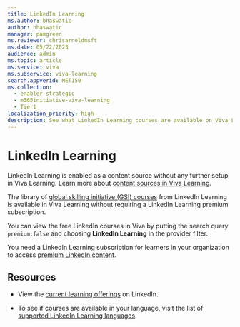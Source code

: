 ```yaml
---
title: LinkedIn Learning
ms.author: bhaswatic
author: bhaswatic
manager: pamgreen
ms.reviewer: chrisarnoldmsft
ms.date: 05/22/2023
audience: admin
ms.topic: article
ms.service: viva
ms.subservice: viva-learning
search.appverid: MET150
ms.collection:
  - enabler-strategic
  - m365initiative-viva-learning
  - Tier1
localization_priority: high
description: See what LinkedIn Learning courses are available on Viva Learning without a premium LinkedIn subscription.
---
```


# LinkedIn Learning

LinkedIn Learning is enabled as a content source without any further setup in Viva Learning.
Learn more about [content sources in Viva Learning](content-sources-365-admin-center.md).

The library of [global skilling initiative (GSI) courses](https://opportunity.linkedin.com/skills-for-in-demand-jobs) from LinkedIn Learning is available in Viva Learning without requiring a LinkedIn Learning premium subscription. 

You can view the free LinkedIn courses in Viva by putting the search query `premium:false` and choosing **LinkedIn Learning** in the provider filter.

You need a LinkedIn Learning subscription for learners in your organization to access [premium LinkedIn content](https://learning.linkedin.com).


## Resources

- View the [current learning offerings](https://opportunity.linkedin.com/skills-for-in-demand-jobs) on LinkedIn.

- To see if courses are available in your language, visit the list of [supported LinkedIn Learning languages](https://www.linkedin.com/help/learning/answer/a702837).
